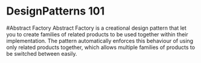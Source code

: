 # DesignPatterns  101

#Abstract Factory
Abstract Factory is a creational design pattern that let you to create families of related products to be used together within their implementation. The pattern automatically enforces this behaviour of using only related products together, which allows multiple families of products to be switched between easily.
